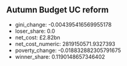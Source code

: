 ## Autumn Budget UC reform
* gini_change: -0.004395416569955178
* loser_share: 0.0
* net_cost: £2.82bn
* net_cost_numeric: 2819150571.9327393
* poverty_change: -0.018832882305791675
* winner_share: 0.1190148657346402
